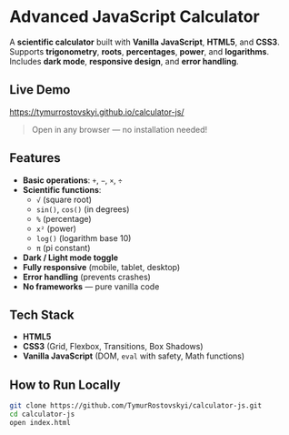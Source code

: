 # Advanced JavaScript Calculator

A **scientific calculator** built with **Vanilla JavaScript**, **HTML5**, and **CSS3**.  
Supports **trigonometry**, **roots**, **percentages**, **power**, and **logarithms**.  
Includes **dark mode**, **responsive design**, and **error handling**.

## Live Demo
https://tymurrostovskyi.github.io/calculator-js/

> Open in any browser — no installation needed!

## Features
- **Basic operations**: `+`, `−`, `×`, `÷`
- **Scientific functions**:
  - `√` (square root)
  - `sin()`, `cos()` (in degrees)
  - `%` (percentage)
  - `x²` (power)
  - `log()` (logarithm base 10)
  - `π` (pi constant)
- **Dark / Light mode toggle**
- **Fully responsive** (mobile, tablet, desktop)
- **Error handling** (prevents crashes)
- **No frameworks** — pure vanilla code

## Tech Stack
- **HTML5**
- **CSS3** (Grid, Flexbox, Transitions, Box Shadows)
- **Vanilla JavaScript** (DOM, `eval` with safety, Math functions)

## How to Run Locally
```bash
git clone https://github.com/TymurRostovskyi/calculator-js.git
cd calculator-js
open index.html
